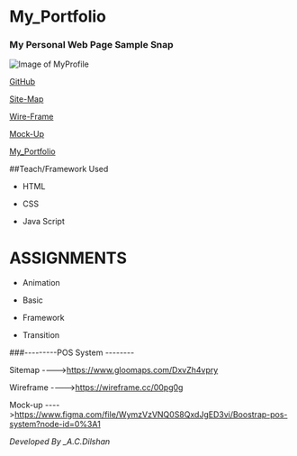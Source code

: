 # My_Portfolio


### My Personal Web Page Sample Snap

![Image of MyProfile](assets/img/snap1)


<a href="https://github.com/chamithgithub" target="_blank">GitHub</a>

<a href="https://www.gloomaps.com/alT3Jb3AJw" target="_blank">Site-Map</a>

<a href="https://wireframe.cc/gV845O" target="_blank">Wire-Frame</a>

<a href="https://www.figma.com/file/eMuo0dbXzeHLaVPW8OoGWX/portfolio?node-id=0%3A1" target="_blank">Mock-Up</a>

<a href="https://chamithgithub.github.io/My_Portfolio/" target="_blank">My_Portfolio</a>

##Teach/Framework Used

* HTML
  
* CSS
  
* Java Script

# ASSIGNMENTS

* Animation


* Basic


* Framework


* Transition


###---------POS System --------

Sitemap ---->https://www.gloomaps.com/DxvZh4vpry

Wireframe ---->https://wireframe.cc/00pg0g

Mock-up ---->https://www.figma.com/file/WymzVzVNQ0S8QxdJgED3vi/Boostrap-pos-system?node-id=0%3A1

*Developed By _A.C.Dilshan*